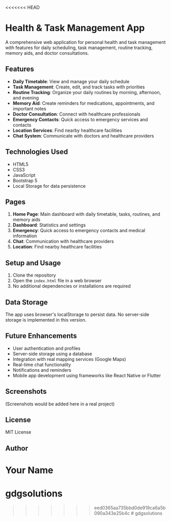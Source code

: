 <<<<<<< HEAD
# Health & Task Management App

A comprehensive web application for personal health and task management with features for daily scheduling, task management, routine tracking, memory aids, and doctor consultations.

## Features

- **Daily Timetable**: View and manage your daily schedule
- **Task Management**: Create, edit, and track tasks with priorities
- **Routine Tracking**: Organize your daily routines by morning, afternoon, and evening
- **Memory Aid**: Create reminders for medications, appointments, and important notes
- **Doctor Consultation**: Connect with healthcare professionals
- **Emergency Contacts**: Quick access to emergency services and contacts
- **Location Services**: Find nearby healthcare facilities
- **Chat System**: Communicate with doctors and healthcare providers

## Technologies Used

- HTML5
- CSS3
- JavaScript
- Bootstrap 5
- Local Storage for data persistence

## Pages

1. **Home Page**: Main dashboard with daily timetable, tasks, routines, and memory aids
2. **Dashboard**: Statistics and settings
3. **Emergency**: Quick access to emergency contacts and medical information
4. **Chat**: Communication with healthcare providers
5. **Location**: Find nearby healthcare facilities

## Setup and Usage

1. Clone the repository
2. Open the `index.html` file in a web browser
3. No additional dependencies or installations are required

## Data Storage

The app uses browser's localStorage to persist data. No server-side storage is implemented in this version.

## Future Enhancements

- User authentication and profiles
- Server-side storage using a database
- Integration with real mapping services (Google Maps)
- Real-time chat functionality
- Notifications and reminders
- Mobile app development using frameworks like React Native or Flutter

## Screenshots

(Screenshots would be added here in a real project)

## License

MIT License

## Author

Your Name 
=======
# gdgsolutions
>>>>>>> eed0365aa735bbd0de919ca6a5b090a343e25b4c
#   g d g s o l u t i o n s  
 
